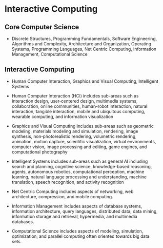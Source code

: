 # Interactive Computing

## Core Computer Science

* Discrete Structures, Programming Fundamentals, Software Engineering, Algorithms and Complexity, Architecture and Organization, Operating Systems, Programming Languages, Net Centric Computing, Information Management, Computational Science

## Interactive Computing

* Human Computer Interaction, Graphics and Visual Computing, Intelligent Systems

* Human Computer Interaction (HCI) includes sub-areas such as interaction design, user-centered design, multimedia systems, collaboration, online communities, human-robot interaction, natural interaction, tangible interaction, mobile and ubiquitous computing, wearable computing, and information visualization
* Graphics and Visual Computing includes sub-areas such as geometric modeling, materials modeling and simulation, rendering, image synthesis, non-photorealistic rendering, volumetric rendering, animation, motion capture, scientific visualization, virtual environments, computer vision, image processing and editing, game engines, and computational photography
* Intelligent Systems includes sub-areas such as general AI including search and planning, cognitive science, knowledge-based reasoning, agents, autonomous robotics, computational perception, machine learning, natural language processing and understanding, machine translation, speech recognition, and activity recognition
* Net Centric Computing includes aspects of networking, web architecture, compression, and mobile computing.
* Information Management includes aspects of database systems, information architecture, query languages, distributed data, data mining, information storage and retrieval, hypermedia, and multimedia databases.
* Computational Science includes aspects of modeling, simulation, optimization, and parallel computing often oriented towards big data sets.